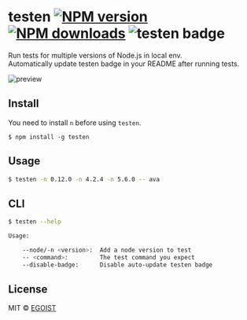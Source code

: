 # testen [![NPM version](https://img.shields.io/npm/v/testen.svg)](https://npmjs.com/package/testen) [![NPM downloads](https://img.shields.io/npm/dm/testen.svg)](https://npmjs.com/package/testen) ![testen badge](https://img.shields.io/badge/testen-passing-brightgreen.svg)

Run tests for multiple versions of Node.js in local env.  
Automatically update testen badge in your README after running tests.

![preview](https://ooo.0o0.ooo/2016/02/16/56c2dec030097.png)

## Install

You need to install `n` before using `testen`.

```
$ npm install -g testen
```

## Usage

```bash
$ testen -n 0.12.0 -n 4.2.4 -n 5.6.0 -- ava
```

## CLI

```bash
$ testen --help

Usage:

	--node/-n <version>:  Add a node version to test
	-- <command>:         The test command you expect
	--disable-badge:      Disable auto-update testen badge
```

## License

MIT © [EGOIST](https://github.com/egoist)
